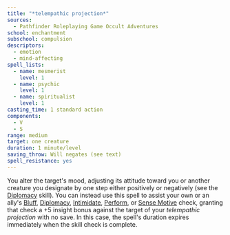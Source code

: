 ```yaml
---
title: "*telempathic projection*"
sources:
  - Pathfinder Roleplaying Game Occult Adventures
school: enchantment
subschool: compulsion
descriptors:
  - emotion
  - mind-affecting
spell_lists:
  - name: mesmerist
    level: 1
  - name: psychic
    level: 1
  - name: spiritualist
    level: 1
casting_time: 1 standard action
components:
  - V
  - S
range: medium
target: one creature
duration: 1 minute/level
saving_throw: Will negates (see text)
spell_resistance: yes
---
```


You alter the target's mood, adjusting its attitude toward you or another creature you designate by one step either positively or negatively (see the [Diplomacy](/skills/diplomacy/) skill). You can instead use this spell to assist your own or an ally's [Bluff](/skills/bluff/), [Diplomacy](/skills/diplomacy/), [Intimidate](/skills/intimidate/), [Perform](/skills/perform/), or [Sense Motive](/skills/sense-motive/) check, granting that check a +5 insight bonus against the target of your *telempathic projection* with no save. In this case, the spell's duration expires immediately when the skill check is complete.
